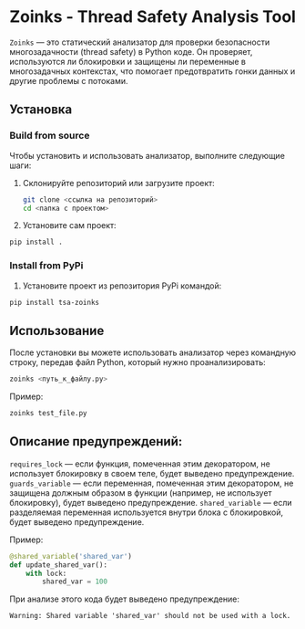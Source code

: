 # Zoinks - Thread Safety Analysis Tool

`Zoinks` — это статический анализатор для проверки безопасности многозадачности (thread safety) в Python коде. Он проверяет, используются ли блокировки и защищены ли переменные в многозадачных контекстах, что помогает предотвратить гонки данных и другие проблемы с потоками.

## Установка

### Build from source
Чтобы установить и использовать анализатор, выполните следующие шаги:

1. Склонируйте репозиторий или загрузите проект:

   ```bash
   git clone <ссылка на репозиторий>
   cd <папка с проектом>
   ```

2. Установите сам проект:

```bash
pip install .
```

### Install from PyPi
1. Установите проект из репозитория PyPi командой:
```bash
pip install tsa-zoinks
```

## Использование

После установки вы можете использовать анализатор через командную строку, передав файл Python, который нужно проанализировать:
```bash
zoinks <путь_к_файлу.py>

```
Пример:
```bash
zoinks test_file.py
```

## Описание предупреждений:
`requires_lock` — если функция, помеченная этим декоратором, не использует блокировку в своем теле, будет выведено предупреждение.
`guards_variable` — если переменная, помеченная этим декоратором, не защищена должным образом в функции (например, не использует блокировку), будет выведено предупреждение.
`shared_variable` — если разделяемая переменная используется внутри блока с блокировкой, будет выведено предупреждение.

Пример:
```python
@shared_variable('shared_var')
def update_shared_var():
    with lock:
        shared_var = 100
```
При анализе этого кода будет выведено предупреждение:
```commandline
Warning: Shared variable 'shared_var' should not be used with a lock.
```
